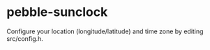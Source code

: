 pebble-sunclock
===============

Configure your location (longitude/latitude) and time zone by editing src/config.h.